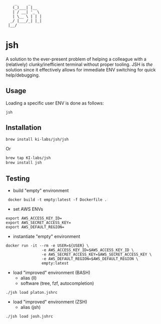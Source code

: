 ```
    _     _
   (_)___| |__
   | / __| '_ \
   | \__ \ | | |
  _/ |___/_| |_|
 |__/
```
# jsh

A solution to the ever-present problem of helping a colleague with a (relatively) clunky/inefficient terminal without proper tooling. JSH is *the* solution since it effectively allows for immediate ENV switching for quick help/debugging.

## Usage

Loading a specific user ENV is done as follows:

```shell script
jsh
```

## Installation

```bash
brew install ki-labs/jsh/jsh
```

Or 

```bash
brew tap KI-labs/jsh
brew install jsh
```


## Testing

- build "empty" environment

```shell script
 docker build -t empty:latest -f Dockerfile .
```

- set AWS ENVs
```shell script
export AWS_ACCESS_KEY_ID=
export AWS_SECRET_ACCESS_KEY=
export AWS_DEFAULT_REGION=
```

- instantiate "empty" environment
```shell script
docker run -it --rm -e USER=${USER} \
                -e AWS_ACCESS_KEY_ID=$AWS_ACCESS_KEY_ID \
                -e AWS_SECRET_ACCESS_KEY=$AWS_SECRET_ACCESS_KEY \
                -e AWS_DEFAULT_REGION=$AWS_DEFAULT_REGION \
                empty:latest
```

- load "improved" environment (BASH)
    - alias (ll)
    - software (tree, fzf, autocompletion)
```
./jsh load platon.jshrc
```

- load "improved" environment (ZSH)
    - alias (jsh)
```
./jsh load josh.jshrc
```